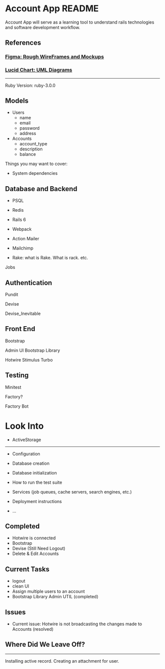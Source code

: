 # Account App README

Account App will serve as a learning tool to understand rails technologies and software
development workflow.

## References

### [Figma: Rough WireFrames and Mockups](https://www.figma.com/file/UHoNSwlqdG6sUFl6lzAEY8/Accounting-App?node-id=0%3A1)

### [Lucid Chart: UML Diagrams](https://lucid.app/lucidchart/fc644ba4-ad1f-49c1-991e-9b822212e240/edit?invitationId=inv_da5d1703-601b-4d3b-b4ff-d2d34037b8f1)

---

Ruby Version: ruby-3.0.0

## Models

- Users
  - name
  - email
  - password
  - address
- Accounts
  - account_type
  - description
  - balance

Things you may want to cover:

- System dependencies

## Database and Backend

- PSQL

- Redis

- Rails 6

- Webpack

- Action Mailer

- Mailchimp

- Rake: what is Rake. What is rack. etc.

Jobs

## Authentication

Pundit

Devise

Devise_Inevitable

## Front End

Bootstrap

Admin UI Bootstrap Library

Hotwire Stimulus Turbo

## Testing

Minitest

Factory?

Factory Bot

# Look Into

- ActiveStorage

---

- Configuration

- Database creation

- Database initialization

- How to run the test suite

- Services (job queues, cache servers, search engines, etc.)

- Deployment instructions

- ...

## Completed

- Hotwire is connected
- Bootstrap
- Devise (Still Need Logout)
- Delete & Edit Accounts

## Current Tasks

- logout
- clean UI
- Assign multiple users to an account
- Bootstrap Library Admin UTIL (completed)

## Issues

- Current issue: Hotwire is not broadcasting the changes made to Accounts (resolved)

## Where Did We Leave Off?
---
Installing active record. Creating an attachment for user. 